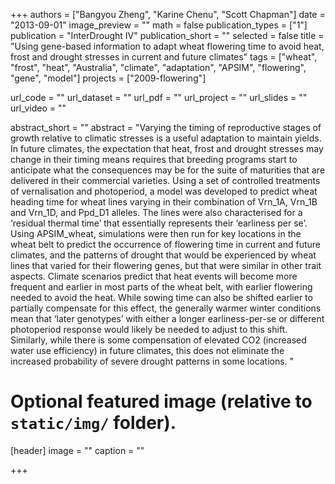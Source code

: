 +++
authors = ["Bangyou Zheng", "Karine Chenu", "Scott Chapman"]
date = "2013-09-01"
image_preview = ""
math = false
publication_types = ["1"]
publication = "InterDrought IV"
publication_short = ""
selected = false
title = "Using gene-based information to adapt wheat flowering time to avoid heat, frost and drought stresses in current and future climates"
tags = ["wheat", "frost", "heat", "Australia", "climate", "adaptation", "APSIM", "flowering", "gene", "model"]
projects = ["2009-flowering"]

url_code = ""
url_dataset = ""
url_pdf = ""
url_project = ""
url_slides = ""
url_video = ""

abstract_short = ""
abstract = "Varying the timing of reproductive stages of growth relative to climatic stresses is a useful adaptation to maintain yields. In future climates, the expectation that heat, frost and drought stresses may change in their timing means requires that breeding programs start to anticipate what the consequences may be for the suite of maturities that are delivered in their commercial varieties. Using a set of controlled treatments of vernalisation and photoperiod, a model was developed to predict wheat heading time for wheat lines varying in their combination of Vrn_1A, Vrn_1B and Vrn_1D, and Ppd_D1 alleles. The lines were also characterised for a ‘residual thermal time’ that essentially represents their ‘earliness per se’. Using APSIM_wheat, simulations were then run for key locations in the wheat belt to predict the occurrence of flowering time in current and future climates, and the patterns of drought that would be experienced by wheat lines that varied for their flowering genes, but that were similar in other trait aspects. Climate scenarios predict that heat events will become more frequent and earlier in most parts of the wheat belt, with earlier flowering needed to avoid the heat. While sowing time can also be shifted earlier to partially compensate for this effect, the generally warmer winter conditions mean that ‘later genotypes’ with either a longer earliness-per-se or different photoperiod response would likely be needed to adjust to this shift. Similarly, while there is some compensation of elevated CO2 (increased water use efficiency) in future climates, this does not eliminate the increased probability of severe drought patterns in some locations. "


# Optional featured image (relative to `static/img/` folder).
[header]
image = ""
caption = ""

+++
